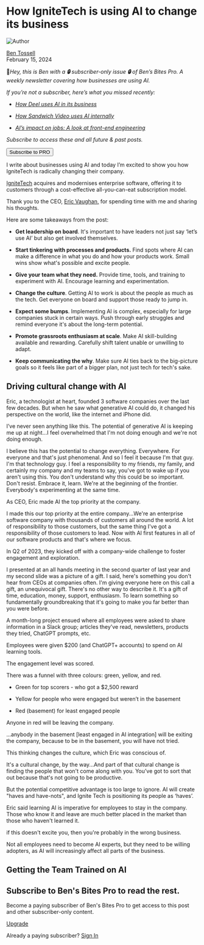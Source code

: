 # How IgniteTech is using AI to change its business

![Author](https://media.beehiiv.com/cdn-cgi/image/fit=scale-down,format=auto,onerror=redirect,quality=80/uploads/user/profile_picture/fc858b4d-39e3-4be1-abf4-2b55504e21a2/thumb_uJ4UYake_400x400.jpg)

[Ben Tossell](https://bensbites.beehiiv.com/authors/fc858b4d-39e3-4be1-abf4-2b55504e21a2)\
February 15, 2024

👋*Hey, this is Ben with a* ***🔒*** *subscriber-only issue* ***🔒*** *of Ben’s Bites Pro. A weekly newsletter covering how businesses are using AI.*

*If you’re not a subscriber, here’s what you missed recently:*

- *[How Deel uses AI in its business](https://bensbites.beehiiv.com/p/deel-uses-ai-business)*

- *[How Sandwich Video uses AI internally](https://bensbites.beehiiv.com/p/sandwich-video-uses-ai-business)*

- *[AI’s impact on jobs: A look at front-end engineering](https://bensbites.beehiiv.com/p/ais-impact-jobs-look-frontend-engineering)*

*Subscribe to access these and all future & past posts.*

[<button>Subscribe to PRO</button>](https://bensbites.beehiiv.com/upgrade)

I write about businesses using AI and today I’m excited to show you how IgniteTech is radically changing their company.

[IgniteTech](https://ignitetech.com/?utm_source=bensbites\&utm_medium=referral\&utm_campaign=how-ignitetech-is-using-ai-to-change-its-business) acquires and modernises enterprise software, offering it to customers through a cost-effective all-you-can-eat subscription model.

Thank you to the CEO, [Eric Vaughan](https://x.com/ignitetechceo?s=21\&utm_source=bensbites\&utm_medium=referral\&utm_campaign=how-ignitetech-is-using-ai-to-change-its-business)[,](https://www.linkedin.com/in/ericlvaughan/?utm_source=bensbites\&utm_medium=referral\&utm_campaign=how-ignitetech-is-using-ai-to-change-its-business) for spending time with me and sharing his thoughts.

Here are some takeaways from the post:

- **Get leadership on board**. It's important to have leaders not just say ‘let’s use AI’ but also get involved themselves.

- **Start tinkering with processes and products.** Find spots where AI can make a difference in what you do and how your products work. Small wins show what's possible and excite people.

- **Give your team what they need.** Provide time, tools, and training to experiment with AI. Encourage learning and experimentation.

- **Change the culture**. Getting AI to work is about the people as much as the tech. Get everyone on board and support those ready to jump in.

- **Expect some bumps**. Implementing AI is complex, especially for large companies stuck in certain ways. Push through early struggles and remind everyone it's about the long-term potential.

- **Promote grassroots enthusiasm at scale**. Make AI skill-building available and rewarding. Carefully shift talent unable or unwilling to adapt.

- **Keep communicating the why**. Make sure AI ties back to the big-picture goals so it feels like part of a bigger plan, not just tech for tech's sake.

## Driving cultural change with AI

Eric, a technologist at heart, founded 3 software companies over the last few decades. But when he saw what generative AI could do, it changed his perspective on the world, like the internet and iPhone did.

I’ve never seen anything like this. The potential of generative AI is keeping me up at night...I feel overwhelmed that I'm not doing enough and we're not doing enough.

I believe this has the potential to change everything. Everywhere. For everyone and that's just phenomenal. And so I feel it because I'm that guy. I'm that technology guy. I feel a responsibility to my friends, my family, and certainly my company and my teams to say, you've got to wake up if you aren't using this. You don't understand why this could be so important. Don't resist. Embrace it, learn. We're at the beginning of the frontier. Everybody's experimenting at the same time.

As CEO, Eric made AI the top priority at the company.

I made this our top priority at the entire company...We're an enterprise software company with thousands of customers all around the world. A lot of responsibility to those customers, but the same thing I've got a responsibility of those customers to lead. Now with AI first features in all of our software products and that's where we focus.

In Q2 of 2023, they kicked off with a company-wide challenge to foster engagement and exploration.

I presented at an all hands meeting in the second quarter of last year and my second slide was a picture of a gift. I said, here's something you don't hear from CEOs at companies often. I'm giving everyone here on this call a gift, an unequivocal gift. There's no other way to describe it. It's a gift of time, education, money, support, enthusiasm. To learn something so fundamentally groundbreaking that it's going to make you far better than you were before.

A month-long project ensued where all employees were asked to share information in a Slack group; articles they’ve read, newsletters, products they tried, ChatGPT prompts, etc.

Employees were given $200 (and ChatGPT+ accounts) to spend on AI learning tools.

The engagement level was scored.

There was a funnel with three colours: green, yellow, and red.

- Green for top scorers - who got a $2,500 reward

- Yellow for people who were engaged but weren’t in the basement

- Red (basement) for least engaged people

Anyone in red will be leaving the company.

...anybody in the basement \[least engaged in AI integration] will be exiting the company, because to be in the basement, you will have not tried.

This thinking changes the culture, which Eric was conscious of.

It's a cultural change, by the way...And part of that cultural change is finding the people that won't come along with you. You’ve got to sort that out because that's not going to be productive.

But the potential competitive advantage is too large to ignore. AI will create "haves and have-nots", and Ignite Tech is positioning its people as ‘haves’.

Eric said learning AI is imperative for employees to stay in the company. Those who know it and leave are much better placed in the market than those who haven't learned it.

if this doesn't excite you, then you're probably in the wrong business.

Not all employees need to become AI experts, but they need to be willing adopters, as AI will increasingly affect all parts of the business.

## Getting the Team Trained on AI

## Subscribe to Ben's Bites Pro to read the rest.

Become a paying subscriber of Ben's Bites Pro to get access to this post and other subscriber-only content.

[Upgrade](https://bensbites.beehiiv.com/upgrade)

Already a paying subscriber? [Sign In](https://bensbites.beehiiv.com/login)
